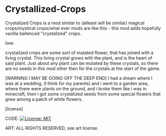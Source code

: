 # Crystallized-Crops


Crystalized Crops is a mod similar to (atleast will be similar) magical crops/mystical crops/what ever mods are like this - this mod adds hopefully vanilla ballenced "crystalized" crops.


lore:

crystailzed crops are some sort of mutated flower, that has joined with a living crystal. This living crystal grows with the plant, and is the heart of said plant. Just about any plant can be mutated by these crystals, so there are no seeds in this mod other then for the crystals at the start of the game.


[WARNING I MAY BE GOING OFF THE DEEP END]
I had a dream where I was at a wedding, (I think for my parents) and i went to a garden area, where there were plants on the ground, and i broke them like i was in minecraft, then i got some crystalized seeds from some special flowers that grew among a patch of white flowers.


[license]

CODE: [![License: MIT](https://img.shields.io/badge/License-MIT-yellow.svg)](https://opensource.org/licenses/MIT)

ART: ALL RIGHTS RESERVED, see art license.
